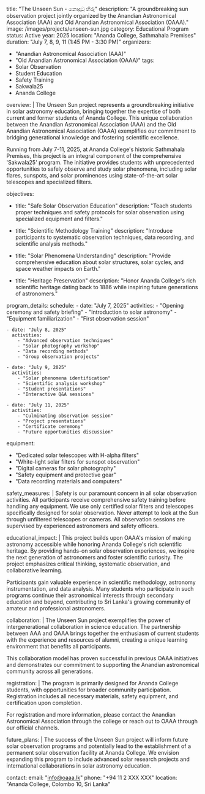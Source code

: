 title: "The Unseen Sun - නොදුටු හිරු"
description: "A groundbreaking sun observation project jointly organized by the Anandian Astronomical Association (AAA) and Old Anandian Astronomical Association (OAAA)."
image: /images/projects/unseen-sun.jpg
category: Educational Program
status: Active
year: 2025
location: "Ananda College, Sathmahala Premises"
duration: "July 7, 8, 9, 11 (1:45 PM - 3:30 PM)"
organizers:
  - "Anandian Astronomical Association (AAA)"
  - "Old Anandian Astronomical Association (OAAA)"
tags:
  - Solar Observation
  - Student Education
  - Safety Training
  - Sakwala25
  - Ananda College

overview: |
  The Unseen Sun project represents a groundbreaking initiative in solar astronomy education, bringing together the expertise of both current and former students of Ananda College. This unique collaboration between the Anandian Astronomical Association (AAA) and the Old Anandian Astronomical Association (OAAA) exemplifies our commitment to bridging generational knowledge and fostering scientific excellence.

  Running from July 7-11, 2025, at Ananda College's historic Sathmahala Premises, this project is an integral component of the comprehensive 'Sakwala25' program. The initiative provides students with unprecedented opportunities to safely observe and study solar phenomena, including solar flares, sunspots, and solar prominences using state-of-the-art solar telescopes and specialized filters.

objectives:
  - title: "Safe Solar Observation Education"
    description: "Teach students proper techniques and safety protocols for solar observation using specialized equipment and filters."

  - title: "Scientific Methodology Training"
    description: "Introduce participants to systematic observation techniques, data recording, and scientific analysis methods."

  - title: "Solar Phenomena Understanding"
    description: "Provide comprehensive education about solar structures, solar cycles, and space weather impacts on Earth."

  - title: "Heritage Preservation"
    description: "Honor Ananda College's rich scientific heritage dating back to 1886 while inspiring future generations of astronomers."

program_details:
  schedule:
    - date: "July 7, 2025"
      activities:
        - "Opening ceremony and safety briefing"
        - "Introduction to solar astronomy"
        - "Equipment familiarization"
        - "First observation session"

    - date: "July 8, 2025"
      activities:
        - "Advanced observation techniques"
        - "Solar photography workshop"
        - "Data recording methods"
        - "Group observation projects"

    - date: "July 9, 2025"
      activities:
        - "Solar phenomena identification"
        - "Scientific analysis workshop"
        - "Student presentations"
        - "Interactive Q&A sessions"

    - date: "July 11, 2025"
      activities:
        - "Culminating observation session"
        - "Project presentations"
        - "Certificate ceremony"
        - "Future opportunities discussion"

equipment:
  - "Dedicated solar telescopes with H-alpha filters"
  - "White-light solar filters for sunspot observation"
  - "Digital cameras for solar photography"
  - "Safety equipment and protective gear"
  - "Data recording materials and computers"

safety_measures: |
  Safety is our paramount concern in all solar observation activities. All participants receive comprehensive safety training before handling any equipment. We use only certified solar filters and telescopes specifically designed for solar observation. Never attempt to look at the Sun through unfiltered telescopes or cameras. All observation sessions are supervised by experienced astronomers and safety officers.

educational_impact: |
  This project builds upon OAAA's mission of making astronomy accessible while honoring Ananda College's rich scientific heritage. By providing hands-on solar observation experiences, we inspire the next generation of astronomers and foster scientific curiosity. The project emphasizes critical thinking, systematic observation, and collaborative learning.

  Participants gain valuable experience in scientific methodology, astronomy instrumentation, and data analysis. Many students who participate in such programs continue their astronomical interests through secondary education and beyond, contributing to Sri Lanka's growing community of amateur and professional astronomers.

collaboration: |
  The Unseen Sun project exemplifies the power of intergenerational collaboration in science education. The partnership between AAA and OAAA brings together the enthusiasm of current students with the experience and resources of alumni, creating a unique learning environment that benefits all participants.

  This collaboration model has proven successful in previous OAAA initiatives and demonstrates our commitment to supporting the Anandian astronomical community across all generations.

registration: |
  The program is primarily designed for Ananda College students, with opportunities for broader community participation. Registration includes all necessary materials, safety equipment, and certification upon completion.

  For registration and more information, please contact the Anandian Astronomical Association through the college or reach out to OAAA through our official channels.

future_plans: |
  The success of the Unseen Sun project will inform future solar observation programs and potentially lead to the establishment of a permanent solar observation facility at Ananda College. We envision expanding this program to include advanced solar research projects and international collaborations in solar astronomy education.

contact:
  email: "info@oaaa.lk"
  phone: "+94 11 2 XXX XXX"
  location: "Ananda College, Colombo 10, Sri Lanka"
